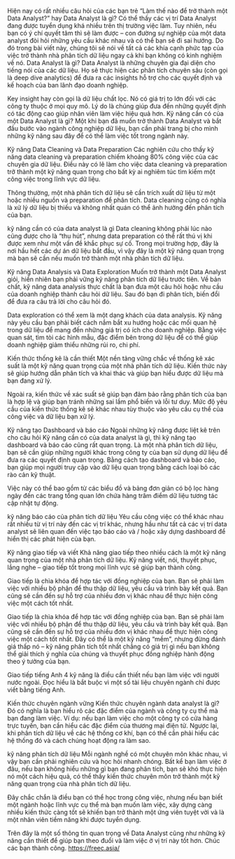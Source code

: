 Hiện nay có rất nhiều câu hỏi của các bạn trẻ “Làm thế nào để trở thành một Data Analyst?” hay Data Analyst là gì? Có thể thấy các vị trí Data Analyst đang được tuyển dụng khá nhiều trên thị trường việc làm. Tuy nhiên, nếu bạn có ý chí quyết tâm thì sẽ làm được – con đường sự nghiệp của một data analyst đòi hỏi những yêu cầu khác nhau và có thể bạn sẽ đi sai hướng. Do đó trong bài viết này, chúng tôi sẽ nói về tất cả các khía cạnh phức tạp của việc trở thành nhà phân tích dữ liệu ngay cả khi bạn không có kinh nghiệm về nó.
Data Analyst là gì?
Data Analyst là những chuyên gia đại diện cho tiếng nói của các dữ liệu. Họ sẽ thực hiện các phân tích chuyên sâu (còn gọi là deep dive analytics) để đưa ra các insights hỗ trợ cho các quyết định và kế hoạch của ban lãnh đạo doanh nghiệp.

Key insight hay còn gọi là dữ liệu chất lọc. Nó có giá trị to lớn đối với các công ty thuộc ở mọi quy mô. Lý do là chúng giúp đưa đến những quyết định có tác động cao giúp nhân viên làm việc hiệu quả hơn.
Kỹ năng cần có của một Data Analyst là gì?
Một khi bạn đã muốn trở thành Data Analyst và bắt đầu bước vào ngành công nghiệp dữ liệu, bạn cần phải trang bị cho mình những kỹ năng sau đây để có thể làm việc tốt trong ngành này.

Kỹ năng Data Cleaning và Data Preparation
Các nghiên cứu cho thấy kỹ năng data cleaning và preparation chiếm khoảng 80% công việc của các chuyên gia dữ liệu. Điều này có lẽ làm cho việc data cleaning và preparation trở thành một kỹ năng quan trọng cho bất kỳ ai nghiêm túc tìm kiếm một công việc trong lĩnh vực dữ liệu.

Thông thường, một nhà phân tích dữ liệu sẽ cần trích xuất dữ liệu từ một hoặc nhiều nguồn và preparation để phân tích. Data cleaning cũng có nghĩa là xử lý dữ liệu bị thiếu và không nhất quán có thể ảnh hưởng đến phân tích của bạn.

kỹ năng cần có của data analyst là gì
Data cleaning không phải lúc nào cũng được cho là “thu hút”, nhưng data preparation có thể rất thú vị khi được xem như một vấn đề khắc phục sự cố. Trong mọi trường hợp, đây là nơi hầu hết các dự án dữ liệu bắt đầu, vì vậy đây là một kỹ năng quan trọng mà bạn sẽ cần nếu muốn trở thành một nhà phân tích dữ liệu.

Kỹ năng Data Analysis và Data Exploration
Muốn trở thành một Data Analyst giỏi, hiển nhiên bạn phải vững kỹ năng phân tích dữ liệu trước tiên. Về bản chất, kỹ năng data analysis thực chất là bạn đưa một câu hỏi hoặc nhu cầu của doanh nghiệp thành câu hỏi dữ liệu. Sau đó bạn đi phân tích, biến đổi để đưa ra câu trả lời cho câu hỏi đó.

Data exploration có thể xem là một dạng khách của data analysis. Kỹ năng này yêu cầu bạn phải biết cách nắm bắt xu hướng hoặc các mối quan hệ trong dữ liệu để mang đến những giá trị có ích cho doanh nghiệp. Bằng việc quan sát, tìm tòi các hình mẫu, đặc điểm bên trong dữ liệu để có thể giúp doanh nghiệp giảm thiểu những rủi ro, chi phí.

Kiến thức thống kê là cần thiết
Một nền tảng vững chắc về thống kê xác suất là một kỹ năng quan trọng của một nhà phân tích dữ liệu. Kiến thức này sẽ giúp hướng dẫn phân tích và khai thác và giúp bạn hiểu được dữ liệu mà bạn đang xử lý.

Ngoài ra, kiến thức về xác suất sẽ giúp bạn đảm bảo rằng phân tích của bạn là hợp lệ và giúp bạn tránh những sai lầm phổ biến và lỗi tư duy. Mức độ yêu cầu của kiến thức thống kê sẽ khác nhau tùy thuộc vào yêu cầu cụ thể của công việc và dữ liệu bạn xử lý.

Kỹ năng tạo Dashboard và báo cáo
Ngoài những kỹ năng được liệt kê trên cho câu hỏi Kỹ năng cần có của data analyst là gì, thì kỹ năng tạo dashboard và báo cáo cũng rất quan trọng. Là một nhà phân tích dữ liệu, bạn sẽ cần giúp những người khác trong công ty của bạn sử dụng dữ liệu để đưa ra các quyết định quan trọng. Bằng cách tạo dashboard và báo cáo, bạn giúp mọi người truy cập vào dữ liệu quan trọng bằng cách loại bỏ các rào cản kỹ thuật.

Việc này có thể bao gồm từ các biểu đồ và bảng đơn giản có bộ lọc hàng ngày đến các trang tổng quan lớn chứa hàng trăm điểm dữ liệu tương tác cập nhật tự động.

kỹ năng báo cáo của phân tích dữ liệu
Yêu cầu công việc có thể khác nhau rất nhiều từ vị trí này đến các vị trí khác, nhưng hầu như tất cả các vị trí data analyst sẽ liên quan đến việc tạo báo cáo và / hoặc xây dựng dashboard để hiển thị các phát hiện của bạn.

Kỹ năng giao tiếp và viết
Khả năng giao tiếp theo nhiều cách là một kỹ năng quan trọng của một nhà phân tích dữ liệu. Kỹ năng viết, nói, thuyết phục, lắng nghe – giao tiếp tốt trong mọi lĩnh vực sẽ giúp bạn thành công.

Giao tiếp là chìa khóa để hợp tác với đồng nghiệp của bạn. Bạn sẽ phải làm việc với nhiều bộ phận để thu thập dữ liệu, yêu cầu và trình bày kết quả. Bạn cũng sẽ cần đến sự hỗ trợ của nhiều đơn vị khác nhau để thực hiện công việc một cách tốt nhất.

Giao tiếp là chìa khóa để hợp tác với đồng nghiệp của bạn. Bạn sẽ phải làm việc với nhiều bộ phận để thu thập dữ liệu, yêu cầu và trình bày kết quả. Bạn cũng sẽ cần đến sự hỗ trợ của nhiều đơn vị khác nhau để thực hiện công việc một cách tốt nhất. Đây có thể là một kỹ năng “mềm”, nhưng đừng đánh giá thấp nó – kỹ năng phân tích tốt nhất chẳng có giá trị gì nếu bạn không thể giải thích ý nghĩa của chúng và thuyết phục đồng nghiệp hành động theo ý tưởng của bạn.

Giao tiếp tiếng Anh 4 kỹ năng là điều cần thiết nếu bạn làm việc với người nước ngoài. Đọc hiểu là bắt buộc vì một số tài liệu chuyên ngành chỉ được viết bằng tiếng Anh.

Kiến thức chuyên ngành vững
Kiến thức chuyên ngành data analyst là gì? Đó có nghĩa là bạn hiểu rõ các đặc điểm của ngành và công ty cụ thể mà bạn đang làm việc. Ví dụ: nếu bạn làm việc cho một công ty có cửa hàng trực tuyến, bạn cần hiểu các đặc điểm của thương mại điện tử. Ngược lại, khi phân tích dữ liệu về các hệ thống cơ khí, bạn có thể cần phải hiểu các hệ thống đó và cách chúng hoạt động ra làm sao.

kỹ năng phân tích dữ liệu
Mỗi ngành nghề có một chuyên môn khác nhau, vì vậy bạn cần phải nghiên cứu và học hỏi nhanh chóng. Bất kể bạn làm việc ở đâu, nếu bạn không hiểu những gì bạn đang phân tích, bạn sẽ khó thực hiện nó một cách hiệu quả, có thể thấy kiến ​​thức chuyên môn trở thành một kỹ năng quan trọng của nhà phân tích dữ liệu.

Đây chắc chắn là điều bạn có thể học trong công việc, nhưng nếu bạn biết một ngành hoặc lĩnh vực cụ thể mà bạn muốn làm việc, xây dựng càng nhiều kiến ​​thức càng tốt sẽ khiến bạn trở thành một ứng viên tuyệt vời và là một nhân viên tiềm năng khi được tuyển dụng.

Trên đây là một số thông tin quan trọng về Data Analyst cũng như những kỹ năng cần thiết để giúp bạn theo đuổi và làm việc ở vị trí này tốt hơn. Chúc các bạn thành công.
https://freec.asia/